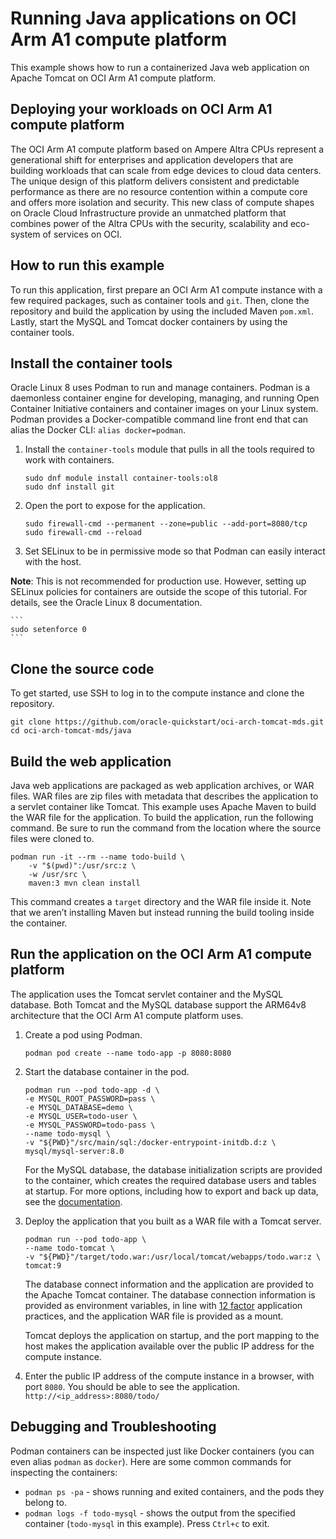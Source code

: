 # Running Java applications on OCI Arm A1 compute platform 

This example shows how to run a containerized Java web application on Apache Tomcat on OCI Arm A1 compute platform.

## Deploying your workloads on OCI Arm A1 compute platform

The OCI Arm A1 compute platform based on Ampere Altra CPUs represent a generational shift for enterprises and application developers that are building workloads that can scale from edge devices to cloud data centers. The unique design of this  platform delivers consistent and predictable performance as there are no resource contention within a compute core and offers more isolation and security. This new class of compute shapes on Oracle Cloud Infrastructure  provide an unmatched platform that combines power of the Altra CPUs with the security, scalability and eco-system of services on OCI.
  
## How to run this example

To run this application, first prepare an OCI Arm A1 compute instance with a few required packages, such as container tools and `git`. Then, clone the repository and build the application by using the included Maven `pom.xml`. Lastly, start the MySQL and Tomcat docker containers by using the container tools.

## Install the container tools

Oracle Linux 8 uses Podman to run and manage containers. Podman is a daemonless container engine for developing, managing, and running Open Container Initiative containers and container images on your Linux system. Podman provides a Docker-compatible command line front end that can alias the Docker CLI: `alias docker=podman`.

1. Install the `container-tools` module that pulls in all the tools required to work with containers.
    ```
    sudo dnf module install container-tools:ol8
    sudo dnf install git
    ```

2. Open the port to expose for the application. 
    ```
    sudo firewall-cmd --permanent --zone=public --add-port=8080/tcp
    sudo firewall-cmd --reload
    ```

3. Set SELinux to be in permissive mode so that Podman can easily interact with the host.

  **Note**: This is not recommended for production use. However, setting up SELinux policies for containers are outside the scope of this tutorial. For details, see the Oracle Linux 8 documentation.

    ```
    sudo setenforce 0
    ```

## Clone the source code

To get started, use SSH to log in to the compute instance and clone the repository.
```
git clone https://github.com/oracle-quickstart/oci-arch-tomcat-mds.git
cd oci-arch-tomcat-mds/java
```



## Build the web application

Java web applications are packaged as web application archives, or WAR files. WAR files are zip files with metadata that describes the application to a servlet container like Tomcat. This example uses Apache Maven to build the WAR file for the application. 
To build the application, run the following command. Be sure to run the command from the location where the source files were cloned to.


```
podman run -it --rm --name todo-build \
    -v "$(pwd)":/usr/src:z \
    -w /usr/src \
    maven:3 mvn clean install
```
This command creates a `target` directory and the WAR file inside it. Note that we aren’t installing Maven but instead running the build tooling inside the container.

## Run the application on the OCI Arm A1 compute platform

The application uses the Tomcat servlet container and the MySQL database. Both Tomcat and the MySQL database support the ARM64v8 architecture that the OCI Arm A1 compute platform uses.

1. Create a pod using Podman.
    ```
    podman pod create --name todo-app -p 8080:8080
    ```

2. Start the database container in the pod.

    ```
    podman run --pod todo-app -d \
    -e MYSQL_ROOT_PASSWORD=pass \
    -e MYSQL_DATABASE=demo \
    -e MYSQL_USER=todo-user \
    -e MYSQL_PASSWORD=todo-pass \
    --name todo-mysql \
    -v "${PWD}"/src/main/sql:/docker-entrypoint-initdb.d:z \
    mysql/mysql-server:8.0
    ```

    For the MySQL database, the database initialization scripts are provided to the container, which creates the required database users and tables at startup. For more options, including how to export and back up data, see the [documentation](https://hub.docker.com/_/mysql).


3. Deploy the application that you built as a WAR file with a Tomcat server.
    ```
    podman run --pod todo-app \
    --name todo-tomcat \
    -v "${PWD}"/target/todo.war:/usr/local/tomcat/webapps/todo.war:z \
    tomcat:9
    ```

    The database connect information and the application are provided to the Apache Tomcat container. The database connection information is provided as environment variables, in line with [12 factor](https://www.12factor.net/) application practices, and the application WAR file is provided as a mount.

    Tomcat deploys the application on startup, and the port mapping to the host makes the application available over the public IP address for the compute instance.


4. Enter the public IP address of the compute instance in a browser, with port `8080`. You should be able to see the application. `http://<ip_address>:8080/todo/`

## Debugging and Troubleshooting

Podman containers can be inspected just like Docker containers (you can even alias `podman` as `docker`). Here are some common commands for inspecting the containers:

- `podman ps -pa` - shows running and exited containers, and the pods they belong to. 
- `podman logs -f todo-mysql` - shows the output from the specified container (`todo-mysql` in this example). Press `Ctrl+c` to exit.
